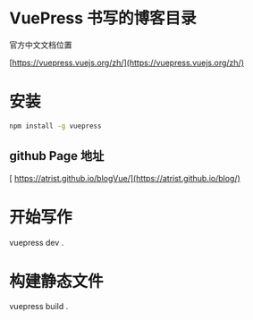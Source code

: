 # VuePress 书写的博客目录

官方中文文档位置

[https://vuepress.vuejs.org/zh/](https://vuepress.vuejs.org/zh/)

# 安装

```bash
npm install -g vuepress
```

## github Page 地址

[ https://atrist.github.io/blogVue/](https://atrist.github.io/blog/)

# 开始写作

vuepress dev .

# 构建静态文件

vuepress build .
